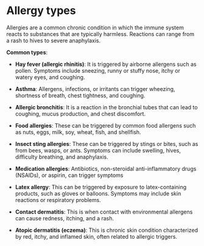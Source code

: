 <!--
source: gpt-3 + jph editing
tags: allergies
-->

# Allergy types

Allergies are a common chronic condition in which the immune system reacts to substances that are typically harmless. Reactions can range from a rash to hives to severe anaphylaxis.

**Common types**:

* **Hay fever (allergic rhinitis)**: It is triggered by airborne allergens such as pollen. Symptoms include sneezing, runny or stuffy nose, itchy or watery eyes, and coughing.

* **Asthma**: Allergens, infections, or irritants can trigger wheezing, shortness of breath, chest tightness, and coughing.

* **Allergic bronchitis**: It is a reaction in the bronchial tubes that can lead to coughing, mucus production, and chest discomfort.

* **Food allergies**: These can be triggered by common food allergens such as nuts, eggs, milk, soy, wheat, fish, and shellfish.

* **Insect sting allergies**: These can be triggered by stings or bites, such as from bees, wasps, or ants. Symptoms can include swelling, hives, difficulty breathing, and anaphylaxis.

* **Medication allergies**: Antibiotics, non-steroidal anti-inflammatory drugs (NSAIDs), or aspirin, can trigger symptoms

* **Latex allergy**: This can be triggered by exposure to latex-containing products, such as gloves or balloons. Symptoms may include skin reactions or respiratory problems.

* **Contact dermatitis**: This is when contact with environmental allergens can cause redness, itching, and a rash.

* **Atopic dermatitis (eczema)**: This is chronic skin condition characterized by red, itchy, and inflamed skin, often related to allergic triggers.
